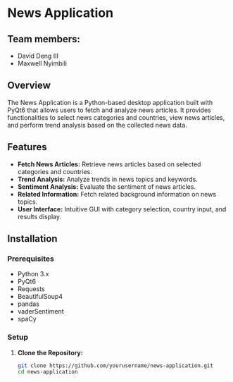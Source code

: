 # News Application
## Team members:
- David Deng III
- Maxwell Nyimbili
## Overview

The News Application is a Python-based desktop application built with PyQt6 that allows users to fetch and analyze news articles. It provides functionalities to select news categories and countries, view news articles, and perform trend analysis based on the collected news data.

## Features

- **Fetch News Articles:** Retrieve news articles based on selected categories and countries.
- **Trend Analysis:** Analyze trends in news topics and keywords.
- **Sentiment Analysis:** Evaluate the sentiment of news articles.
- **Related Information:** Fetch related background information on news topics.
- **User Interface:** Intuitive GUI with category selection, country input, and results display.

## Installation

### Prerequisites

- Python 3.x
- PyQt6
- Requests
- BeautifulSoup4
- pandas
- vaderSentiment
- spaCy

### Setup

1. **Clone the Repository:**

   ```bash
   git clone https://github.com/yourusername/news-application.git
   cd news-application
